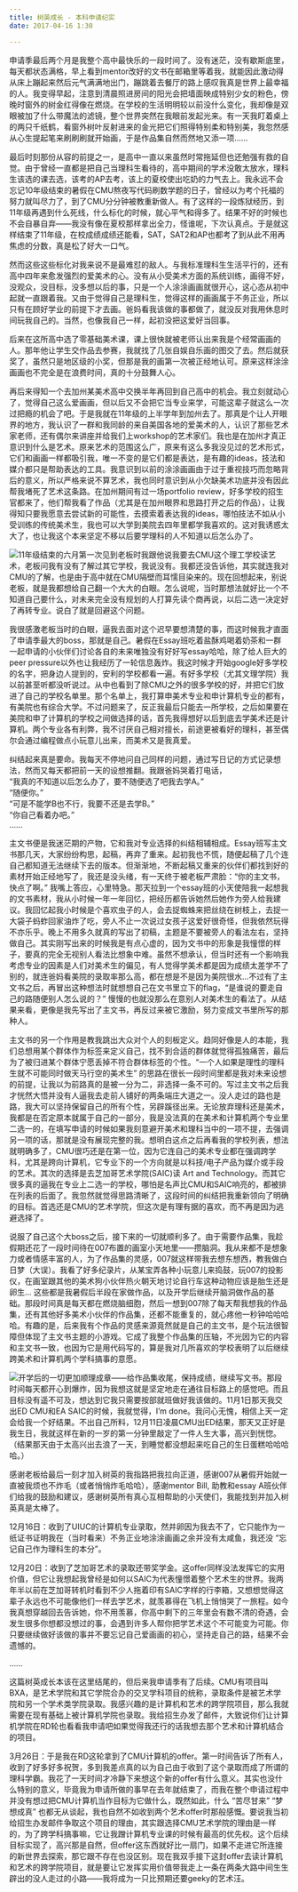 ```yaml
---
title: 树英成长 - 本科申请纪实
date: 2017-04-16 1:30

---
```



申请季最后两个月是我整个高中最快乐的一段时间了。没有迷茫，没有歇斯底里，每天都状态满格，早上看到mentor改好的文书在邮箱里等着我，就能因此激动得从床上蹦起来然后元气满满地出门，蹦跳着去餐厅的路上感叹我真是世界上最幸福的人。我变得早起，注意到清晨照进房间的阳光会把墙面映成特别少女的粉色，傍晚时窗外的树金红得像在燃烧。在学校的生活明明较以前没什么变化，我却像是双眼被加了什么带魔法的滤镜，整个世界突然在我眼前发起光来。有一天我盯着桌上的两只千纸鹤，看窗外树叶反射进来的金光把它们照得特别柔和特别美，我忽然感从心生提起笔来刷刷刷就开始画，于是作品集自然而然地又添一项……最后时刻那份从容的前提之一，是高中一直以来虽然时常拖延但也还勉强有救的自觉。由于曾经一直都是把自己当理科生看待的，高中期间的学术没敢太放水，理科生该选的课去选，该考的AP去考，该上的夏校使出吃奶的力气去上。我永远不会忘记10年级结束的暑假在CMU熬夜写代码刷数学题的日子，曾经以为考个托福的努力就叫尽力了，到了CMU分分钟被教重新做人。有了这样的一段炼狱经历，到11年级再遇到什么死线，什么标化的时候，就心平气和得多了。结果不好的时候也不会自暴自弃——我没有像在夏校那样拿出全力，怪谁呢，下次认真点。于是就这样结束了11年级，在校成绩成绩还能看，SAT，SAT2和AP也都考了到从此不用再焦虑的分数，真是松了好大一口气。然而这些这些标化对我来说不是最难怼的敌人。与我标准理科生生活平行的，还有高中四年来愈发强烈的爱美术的心。没有从小受美术方面的系统训练，画得不好，没观众，没目标，没多想以后的事，只是一个人涂涂画画就很开心，这心态从初中起就一直跟着我。又由于觉得自己是理科生，觉得这样的画画属于不务正业，所以只有在顾好学业的前提下才去画。爸妈看我该做的事都做了，就没反对我用休息时间玩我自己的。当然，也像我自己一样，起初没把这爱好当回事。后来在这所高中选了零基础美术课，课上很快就被老师认出来我是个经常画画的人。那年他让学生交作品去参赛，我就找了几张自娱自乐画的图交了去。然后就获奖了，虽然只是地区级的小奖，但那是我的画第一次被正经地认可。原来这样涂涂画画也不完全是在浪费时间，真的十分鼓舞人心。再后来得知一个去加州某美术高中交换半年再回到自己高中的机会。我立刻就动心了，觉得自己这么爱画画，但以后又不会把它当专业来学，可能这辈子就这么一次过把瘾的机会了吧。于是我就在11年级的上半学年到加州去了。那真是个让人开眼界的地方，我认识了一群和我同龄的来自美国各地的爱美术的人，认识了那些艺术家老师，还有偶尔来讲座并给我们上workshop的艺术家们。我也是在加州才真正意识到什么是艺术。原来艺术的范围这么广，原来有这么多我没见过的艺术形式，它们和画画一样都吸引我，唯一不变的是它们都是表达，是有趣的ideas，技法和媒介都只是帮助表达的工具。我意识到以前的涂涂画画由于过于重视技巧而忽略背后的意义，所以严格来说不算艺术，我也同时意识到从小欠缺美术功底并没有因此帮我堵死了艺术这条路。在加州期间有过一场portfolio review，好多学校的招生官都来了，他们帮我看了作品（尤其是在加州眼界和思路打开之后的作品），让我得知只要我愿意去尝试新的可能性，去摸索着表达我的ideas，哪怕技法不如从小受训练的传统美术生，我也可以大学到美院去四年里都学我喜欢的。这对我诱惑太大了，也让我这个本来坚定不移以后要学理科的人不知道以后怎么办了。

<img 
src="https://s26.postimg.org/ewu12yx6x/01.jpg" 
style="
	float: left;
	max-width:400px;
	max-height:400px;
"/>

11年级结束的六月第一次见到老板时我跟他说我要去CMU这个理工学校读艺术，老板问我有没有了解过其它学校，我说没有。我都还没告诉他，其实就连我对CMU的了解，也是由于高中就在CMU隔壁而耳懦目染来的。现在回想起来，别说老板，就是我都想给自己翻一个大大的白眼。怎么说呢，当时那想法就好比一个不知道自己要什么，对未来完全没有规划的人打算先读个商再说，以后二选一决定好了再转专业。说白了就是回避这个问题。我很感激老板当时的白眼，逼我去面对这个迟早要想清楚的事，而这时候我才直面了申请季最大的boss，那就是自己。暑假在Essay班吃着盐酥鸡喝着奶茶和一群一起申请的小伙伴们讨论各自的未来唯独没有好好写essay哈哈，除了给人巨大的peer pressure以外也让我经历了一轮信息轰炸。我这时候才开始google好多学校的名字，把身边人提到的，安利的学校都看一遍。有好多学校（尤其文理学院）我以前甚至听都没听说过。从中也看到了除CMU之外的很多学校的好，并把它们放进了自己的学校名单里。那个名单上，我打算申美术专业和申计算机专业的都有，有美院也有综合大学。不过问题来了，反正我最后只能去一所学校，之后如果要在美院和申了计算机的学校之间做选择的话，首先我得想好以后到底去学美术还是计算机。两个专业各有利弊，我不讨厌自己相对擅长，前途更被看好的理科，甚至偶尔会通过编程做点小玩意儿出来，而美术又是我真爱。纠结起来真是要命。我每天不停地问自己同样的问题，通过写日记的方式记录想法，然而又每天都把前一天的设想推翻。我跟爸妈哭着打电话，  “我真的不知道以后怎么办了，要不随便选了吧我去学A。”      “随便你。”      “可是不能学B也不行，我要不还是去学B。”       “你自己看着办吧。”      ……主文书便是我迷茫期的产物，它和我对专业选择的纠结相辅相成。Essay班写主文书那几天，大家纷纷构思，起稿，再弃了重来。起初我也不慌，随便起稿了几个连自己都知道无法继续下去的版本。但渐渐地，不断起稿又重来的伙伴们都找到好的素材开始正经地写了，我还是没头绪，有一天终于被老板严肃脸：“你的主文书，快点了啊。” 我嘴上答应，心里特急。那天拉到一个essay班的小天使陪我一起想我的文书素材，我从小时候一年一年回忆，把经历都告诉她然后她作为旁人给我建议。我回忆起我小时候是个喜欢虫子的人，会去捉蜘蛛来把丝绕在树枝上，去捉一大袋子蚂蚱回家油炸了吃，旁人不止一次说过女孩子这爱好很奇怪，但我依然玩得不亦乐乎。晚上不用多久就真的写出了初稿，主题是不要被旁人的看法左右，坚持做自己。其实刚写出来的时候我是有点心虚的，因为文书中的形象是我憧憬的样子，要真的完全无视别人看法比想象中难。虽然不想承认，但当时还有一个影响我考虑专业的因素是人们对美术生的偏见，有人觉得学美术都是因为成绩太差学不了别的，就连爸妈看美院的录取率那么高，都在想是不是因为美院很水...不过有了主文书之后，再冒出这种想法时就想想自己在文书里立下的flag，“是谁说的要走自己的路随便别人怎么说的？” 慢慢的也就没那么在意别人对美术生的看法了。从结果来看，更像是我先写出了主文书，再反过来被它激励，努力变成文书里所写的那种人。主文书的另一个作用是教我跳出大众对个人的刻板定义。趋同好像是人的本能，我们总想用某个群体作为标签来定义自己，找不到合适的群体就觉得孤独痛苦，最后为了被归进某个群体宁愿丢掉不符合群体标签的个性。“一个人如果是理性的理科生就不可能同时做天马行空的美术生” 的思路在很长一段时间里都是我对未来设想的前提，让我以为前路真的是被一分为二，非选择一条不可的。写过主文书之后我才恍然大悟并没有人逼我去走前人铺好的两条端庄大道之一。没人走过的路也是路，我大可以坚持保留自己的所有个性，另辟蹊径出来。无论放弃理科还是美术，我都是在否定原本就属于自己的一部分，我是没法真的在美术和计算机两个专业里二选一的，在填写申请的时候如果我刻意避开美术和理科当中的一项不提，去强调另一项的话，那就是没有展现完整的我。想明白这点之后再看我的学校列表，想法就明确多了，CMU很巧还是在第一位，因为它连自己的美术专业都在强调跨学科，尤其是跨向计算机，它专业下的一个方向就是以科技/电子产品为媒介或手段的艺术。其次的选择是去芝加哥艺术学院(SAIC)读 Art and Technology。而其它很多真的逼我在专业上二选一的学校，哪怕是名声比CMU和SAIC响亮的，都被排在列表的后面了。我忽然就觉得思路清晰了，这段时间的纠结把我重新领向了明确的目标。首选还是CMU的艺术学院，但这次是有理有据的喜欢，而不再是因为逃避选择了。说服了自己这个大boss之后，接下来的一切就顺利多了。由于需要作品集，我趁假期还花了一段时间待在007布置的画室小天地里——攒脑洞。我从来都不是想象力或者情感丰富的人，为了作品集的灵感，007就这样带我去想东想西，教我做白日梦（大误）。我看了好多纪录片，从某宝弄各种小玩意儿来捣鼓，玩007的投影仪，在画室跟其他的美术狗小伙伴热火朝天地讨论自行车这种动物应该是胎生还是卵生... 这些都是我暑假后半段在家做作品，以及开学后继续开脑洞做作品的基础。那段时间真是每天都在燃烧脑细胞，然后一想到007除了每天帮我想我的作品集，还有其他好多美术小伙伴的作品集，还都不能重复的，就心疼他一秒钟哈哈哈哈。有趣的是，后来我有个作品的灵感来源竟然就是自己的主文书，是个玩法很智障但体现了主文书主题的小游戏。它成了我整个作品集的压轴，不光因为它的内容和主文书一致，也因为它是用代码写的，算是我对几所喜欢的学校表明了以后继续跨美术和计算机两个学科搞事的意愿。

<img 
src="https://s26.postimg.org/llvz58t55/0908.png" 
style="
	float: left;
	max-width:400px;
	max-height:400px;
"/>

开学后的一切更加顺理成章——给作品集收尾，保持成绩，继续写文书。那段时间每天都开心到爆炸，因为我想这就是坚定地走在通往目标路上的感觉吧。而且目标没有遥不可及，想达到它我只需要按部就班做好我该做的。11月1日那天我交出ED CMU和EA SAIC的时候，我就觉得，I’m done。我问心无愧，相信上天一定会给我一个好结果。不出自己所料，12月11日凌晨CMU出ED结果，那天又正好是我生日，我就这样在新的一岁的第一分钟里敲定了一件人生大事，高兴到恍惚。（结果那天由于太高兴出去浪了一天，到睡觉都没想起来吃自己的生日蛋糕哈哈哈哈。）感谢老板给最后一刻才加入树英的我指路把我拉向正道，感谢007从暑假开始就一直被我烦也不炸毛（或者悄悄炸毛哈哈），感谢mentor Bill, 助教和essay A班伙伴们给我的鼓励和建议，感谢树英所有真心互相帮助的小天使们，我能找到并加入树英真是太棒了。12月16日：收到了UIUC的计算机专业录取，然并卵因为我去不了，它只能作为一纸证书证明我在（当时看来）不务正业地涂涂画画之余并没有太咸鱼，我还没 “忘记自己作为理科生的本分”。12月20日：收到了芝加哥艺术的录取还带奖学金。这offer同样没法发挥它的实用价值，但它让我想起我曾经是如何以SAIC为代表憧憬着整个艺术生的世界。我两年半以前在芝加哥转机时看到不少人拖着印有SAIC字样的行李箱，又想想觉得这辈子永远也不可能像他们一样去学艺术，就羡慕得在飞机上悄悄哭了一旅程。如今我真想穿越回去告诉她，你不用羡慕，你高中剩下的三年里会有数不清的奇遇，会发生很多你想都没想过的事，会遇到许多人帮你把学艺术这个不可能变为可能。你只要继续做好该做的事并不要忘记自己爱画画的初心，坚持走自己的路，结果不会遗憾的。……这篇树英成长本该在这里结尾的，但后来我申请季有了后续。CMU有项目叫BXA，是艺术学院和其它学院合办的交叉学科项目的统称，录取条件是被艺术学院和另一个学术类学院录取。我感兴趣的是计算机和艺术的跨学院项目，那么我就需要在现有基础上被计算机学院也录取。我给招生办发了邮件，大致说你们让计算机学院在RD轮也看看我申请吧如果觉得我还行的话我想去那个艺术和计算机结合的项目。3月26日：于是我在RD这轮拿到了CMU计算机的offer。第一时间告诉了所有人，收到了好多好多祝贺，多到我差点真的以为自己由于收到了这个录取而成了所谓的理科学霸。我花了一天时间才冷静下来想这个新的offer有什么意义。其实也没什么特别的意义，毕竟我为申请所做的事早在去年就结束了，而我在整个申请过程中并没有想过把CMU计算机当作目标为它做什么，既然如此，什么 “苦尽甘来” “梦想成真” 也都无从谈起，我也自然不如收到两个艺术offer时那般感慨。要说我当初给招生办发邮件争取这个项目的理由，其实跟选择CMU艺术学院的理由是一样的，为了跨学科搞事嘛，它让我蹭计算机专业课的时候有最高的优先权。这个后续目标实现了，高兴那是自然，但offer这东西就好比一扇门，如果不走进它所连接的新世界去探索，那它跟不存在也没区别。现在我双手接下这封offer去读计算机和艺术的跨学院项目，就是要让它发挥实用价值带我走上一条在两条大路中间生生辟出的没人走过的小路——我将成为一只比预期还要geeky的艺术汪。

<div style="clear:left;height:0;margin:0;padding:0;"></div>